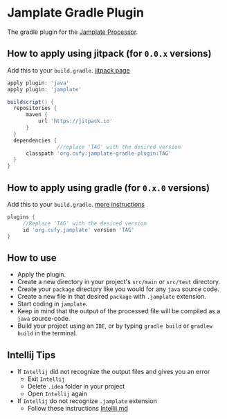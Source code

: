 # Jamplate Gradle Plugin
 The gradle plugin for the [Jamplate Processor](https://github.com/cufyorg/jamplate-processor).

## How to apply using jitpack (for `0.0.x` versions)
  Add this to your `build.gradle`. [jitpack page](https://jitpack.io/#org.cufy/jamplate-gradle-plugin)
  ```groovy
  apply plugin: 'java'
  apply plugin: 'jamplate'

  buildscript() {
  	repositories {
  		maven {
  			url 'https://jitpack.io'
  		}
  	}
  	dependencies {
                  //replace 'TAG' with the desired version
  		classpath 'org.cufy:jamplate-gradle-plugin:TAG'
  	}
  }
  ```

## How to apply using gradle (for `0.x.0` versions)
   Add this to your `build.gradle`. [more instructions](https://plugins.gradle.org/plugin/org.cufy.jamplate)
   ```groovy
   plugins {
        //Replace 'TAG' with the desired version
        id 'org.cufy.jamplate' version 'TAG'
   }
   ```

## How to use
  - Apply the plugin.
  - Create a new directory in your project's `src/main` or `src/test` directory.
  - Create your `package` directory like you would for any `java` source code.
  - Create a new file in that desired `package` with `.jamplate` extension.
  - Start coding in `jamplate`.
  - Keep in mind that the output of the processed file will be compiled as a `java` source-code.
  - Build your project using an `IDE`, or by typing `gradle build` or `gradlew build` in the terminal.

## Intellij Tips
  - If `Intellij` did not recognize the output files and gives you an error
    - Exit `Intellij`
    - Delete `.idea` folder in your project
    - Open `Intellij` again
  - If `Intellij` do not recognize `.jamplate` extension
    - Follow these instructions [Intellij.md](https://github.com/cufyorg/jamplate-processor/blob/master/Intellij.md)
